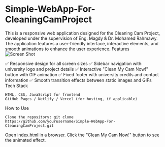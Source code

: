 # Simple-WebApp-For-CleaningCamProject
This is a responsive web application designed for the Cleaning Cam Project, developed under the supervision of Eng. Magdy & Dr. Mohamed Rahmawy. The application features a user-friendly interface, interactive elements, and smooth animations to enhance the user experience.
Features  
![Screen Shot](images/ScreenShot.png)


✅ Responsive design for all screen sizes
✅ Sidebar navigation with university logo and project details
✅ Interactive "Clean My Cam Now!" button with GIF animation
✅ Fixed footer with university credits and contact information
✅ Smooth transition effects between static images and GIFs
Tech Stack

    HTML, CSS, JavaScript for frontend
    GitHub Pages / Netlify / Vercel (for hosting, if applicable)

How to Use    

    Clone the repository: git clone https://github.com/yourusername/Simple-WebApp-For-CleaningCamProject.git

Open index.html in a browser.
Click the "Clean My Cam Now!" button to see the animated effect.
